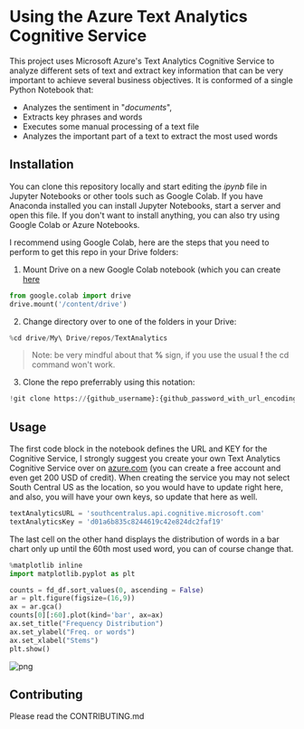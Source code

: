 # Using the Azure Text Analytics Cognitive Service

This project uses Microsoft Azure's Text Analytics Cognitive Service to analyze different sets of text and extract key information that can be very important to achieve several business objectives. It is conformed of a single Python Notebook that:

- Analyzes the sentiment in "_documents_",
- Extracts key phrases and words
- Executes some manual processing of a text file
- Analyzes the important part of a text to extract the most used words

## Installation

You can clone this repository locally and start editing the _ipynb_ file in Jupyter Notebooks or other tools such as Google Colab. If you have Anaconda installed you can install Jupyter Notebooks, start a server and open this file. If you don't want to install anything, you can also try using Google Colab or Azure Notebooks.

I recommend using Google Colab, here are the steps that you need to perform to get this repo in your Drive folders:

1. Mount Drive on a new Google Colab notebook (which you can create [here](https://colab.research.google.com/)
```python
from google.colab import drive
drive.mount('/content/drive')
```
2. Change directory over to one of the folders in your Drive:
```python
%cd drive/My\ Drive/repos/TextAnalytics
```
> Note: be very mindful about that __%__ sign, if you use the usual __!__ the cd command won't work.
3. Clone the repo preferrably using this notation:
```python
!git clone https://{github_username}:{github_password_with_url_encoding}@github.com/LaloCo/TextAnalytics.git
```

## Usage

The first code block in the notebook defines the URL and KEY for the Cognitive Service, I strongly suggest you create your own Text Analytics Cognitive Service over on [azure.com](https://azure.microsoft.com/) (you can create a free account and even get 200 USD of credit). When creating the service you may not select South Central US as the location, so you would have to update right here, and also, you will have your own keys, so update that here as well.

```python
textAnalyticsURL = 'southcentralus.api.cognitive.microsoft.com'
textAnalyticsKey = 'd01a6b835c8244619c42e824dc2faf19'
```

The last cell on the other hand displays the distribution of words in a bar chart only up until the 60th most used word, you can of course change that.


```python
%matplotlib inline
import matplotlib.pyplot as plt

counts = fd_df.sort_values(0, ascending = False)
ar = plt.figure(figsize=(16,9))
ax = ar.gca()
counts[0][:60].plot(kind='bar', ax=ax)
ax.set_title("Frequency Distribution")
ax.set_ylabel("Freq. or words")
ax.set_xlabel("Stems")
plt.show()
```

![png](output_7_0.png)

## Contributing

Please read the CONTRIBUTING.md
